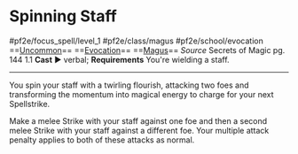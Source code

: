# Spinning Staff
#pf2e/focus_spell/level_1 #pf2e/class/magus #pf2e/school/evocation 
==[Uncommon](rules/traits/uncommon.md)== ==[Evocation](rules/traits/evocation.md)== ==[Magus](../../../Traits/Magus.md)==
*Source* Secrets of Magic pg. 144 1.1
**Cast** ► verbal; **Requirements** You're wielding a staff.

---
You spin your staff with a twirling flourish, attacking two foes and transforming the momentum into magical energy to charge for your next Spellstrike.

Make a melee Strike with your staff against one foe and then a second melee Strike with your staff against a different foe. Your multiple attack penalty applies to both of these attacks as normal.
